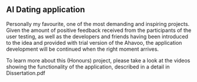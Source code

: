 ## AI Dating application ##

Personally my favourite, one of the most demanding and inspiring projects. Given the amount of positive feedback received from the participants of the user testing, as well as the developers and friends having been introduced to the idea and provided with trial version of the Ahavoo, the application development will be continued when the right moment arrives. 

To learn more about this (Honours) project, please take a look at the videos showing the functionality of the application, described in a detail in Dissertation.pdf 
